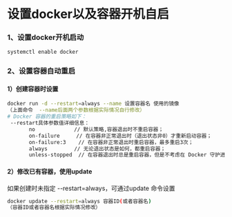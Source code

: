 # 设置docker以及容器开机自启



### 1、设置docker开机启动

```bash
systemctl enable docker
```

### 2、设置容器自动重启

#### 1）创建容器时设置

```bash
docker run -d --restart=always --name 设置容器名 使用的镜像
（上面命令  --name后面两个参数根据实际情况自行修改）
# Docker 容器的重启策略如下：
 --restart具体参数值详细信息：
       no　　　　　　　 // 默认策略,容器退出时不重启容器；
       on-failure　　  // 在容器非正常退出时（退出状态非0）才重新启动容器；
       on-failure:3    // 在容器非正常退出时重启容器，最多重启3次；
       always　　　　  // 无论退出状态是如何，都重启容器；
       unless-stopped  // 在容器退出时总是重启容器，但是不考虑在 Docker 守护进程启动时就已经停止了的容器。
```

#### 2）修改已有容器，使用update

如果创建时未指定 --restart=always，可通过update 命令设置

```bash
docker update --restart=always 容器ID(或者容器名)
（容器ID或者容器名根据实际情况修改）
```